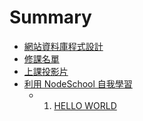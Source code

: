 # Summary

* [網站資料庫程式設計](README.md)
* [修課名單](Student.md)
* [上課投影片](Lecture.md)
* [利用 NodeSchool 自我學習](NodeSchool.md)
    *  1. [HELLO WORLD](mission-1-hello.md)
